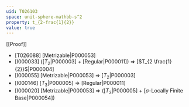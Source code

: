 ```yaml
---
uid: T026103
space: unit-sphere-mathbb-s^2
property: t_{2-frac{1}{2}}
value: true
---
```

[[Proof]]

* [T026088] [Metrizable|P000053]
* [I000033] ([$T_2$|P000003] + [Regular|P000011]) => [$T_{2 \frac{1}{2}}$|P000004]
* [I000055] [Metrizable|P000053] => [$T_2$|P000003]
* [I000146] [$T_3$|P000005] => [Regular|P000011]
* [I000020] [Metrizable|P000053] => ([$T_3$|P000005] + [$\sigma$-Locally Finite Base|P000054])

